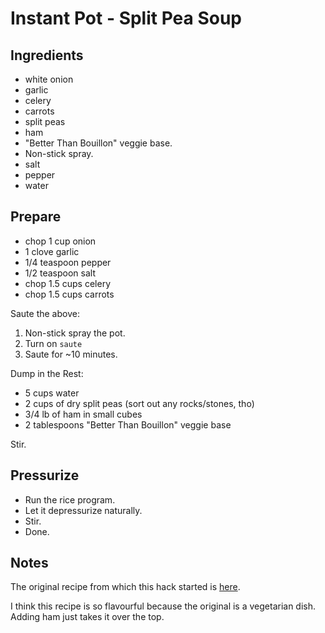 # Instant Pot - Split Pea Soup

## Ingredients

* white onion
* garlic
* celery
* carrots
* split peas
* ham
* "Better Than Bouillon" veggie base.
* Non-stick spray.
* salt
* pepper
* water

## Prepare

* chop 1 cup onion
* 1 clove garlic
* 1/4 teaspoon pepper
* 1/2 teaspoon salt
* chop 1.5 cups celery
* chop 1.5 cups carrots

Saute the above:

1. Non-stick spray the pot.
1. Turn on `saute`
1. Saute for ~10 minutes.

Dump in the Rest:

* 5 cups water
* 2 cups of dry split peas (sort out any rocks/stones, tho)
* 3/4 lb of ham in small cubes
* 2 tablespoons "Better Than Bouillon" veggie base

Stir.

## Pressurize

* Run the rice program.
* Let it depressurize naturally.
* Stir.
* Done.

## Notes

The original recipe from which this hack started is [here](https://www.youtube.com/watch?v=JpMpC5_xHik).

I think this recipe is so flavourful because the original is a vegetarian dish. Adding ham just takes it over the top.

